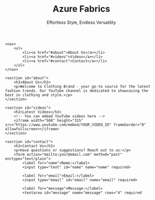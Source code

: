 <head>
    <meta charset="UTF-8">
    <meta name="viewport" content="width=device-width, initial-scale=1.0">
    <title>Azure Fabrics</title>
    <link rel="stylesheet" href="styles.css">
</head>
<body>
    <header>
        <h1>Azure Fabrics</h1>
        <p>Effortless Style, Endless Versatility</p>
    </header>

    <nav>
        <ul>
            <li><a href="#about">About Us</a></li>
            <li><a href="#videos">Videos</a></li>
            <li><a href="#contact">Contact</a></li>
        </ul>
    </nav>

    <section id="about">
        <h2>About Us</h2>
        <p>Welcome to Clothing Brand - your go-to source for the latest fashion trends. Our YouTube channel is dedicated to showcasing the best in clothing and style.</p>
    </section>

    <section id="videos">
        <h2>Latest Videos</h2>
        <!-- You can embed YouTube videos here -->
        <iframe width="560" height="315" src="https://www.youtube.com/embed/YOUR_VIDEO_ID" frameborder="0" allowfullscreen></iframe>
    </section>

    <section id="contact">
        <h2>Contact Us</h2>
        <p>Have questions or suggestions? Reach out to us:</p>
        <form action="mailto:your@email.com" method="post" enctype="text/plain">
            <label for="name">Name:</label>
            <input type="text" id="name" name="name" required>

            <label for="email">Email:</label>
            <input type="email" id="email" name="email" required>

            <label for="message">Message:</label>
            <textarea id="message" name="message" rows="4" required
